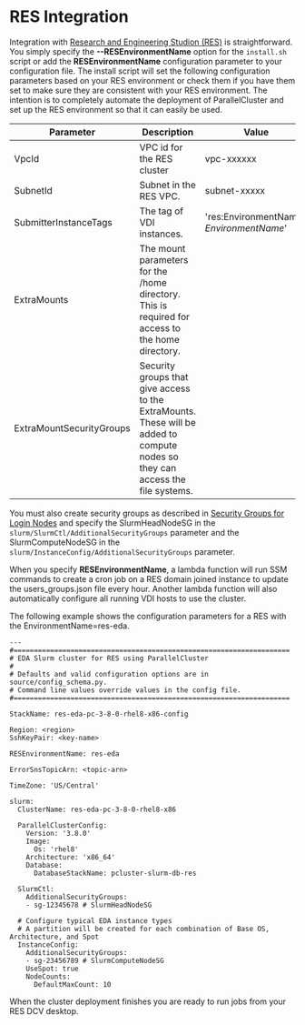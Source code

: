 # RES Integration

Integration with [Research and Engineering Studion (RES)](https://docs.aws.amazon.com/res/latest/ug/overview.html) is straightforward.
You simply specify the **--RESEnvironmentName** option for the `install.sh` script or add the **RESEnvironmentName** configuration parameter
to your configuration file.
The install script will set the following configuration parameters based on your RES environment or check them if you have them set to make sure they are consistent
with your RES environment.
The intention is to completely automate the deployment of ParallelCluster and set up the RES environment so that it can easily be used.

| Parameter | Description | Value
|-----------|-------------|------
| VpcId     | VPC id for the RES cluster | vpc-xxxxxx
| SubnetId  | Subnet in the RES VPC. | subnet-xxxxx
| SubmitterInstanceTags | The tag of VDI instances. | 'res:EnvironmentName': *EnvironmentName*'
| ExtraMounts | The mount parameters for the /home directory. This is required for access to the home directory. |
| ExtraMountSecurityGroups | Security groups that give access to the ExtraMounts. These will be added to compute nodes so they can access the file systems.

You must also create security groups as described in [Security Groups for Login Nodes](deployment-prerequisites.md#security-groups-for-login-nodes) and specify the SlurmHeadNodeSG in the `slurm/SlurmCtl/AdditionalSecurityGroups` parameter and the SlurmComputeNodeSG in the `slurm/InstanceConfig/AdditionalSecurityGroups` parameter.

When you specify **RESEnvironmentName**, a lambda function will run SSM commands to create a cron job on a RES domain joined instance to update the users_groups.json file every hour. Another lambda function will also automatically configure all running VDI hosts to use the cluster.

The following example shows the configuration parameters for a RES with the EnvironmentName=res-eda.

```
---
#====================================================================
# EDA Slurm cluster for RES using ParallelCluster
#
# Defaults and valid configuration options are in source/config_schema.py.
# Command line values override values in the config file.
#====================================================================

StackName: res-eda-pc-3-8-0-rhel8-x86-config

Region: <region>
SshKeyPair: <key-name>

RESEnvironmentName: res-eda

ErrorSnsTopicArn: <topic-arn>

TimeZone: 'US/Central'

slurm:
  ClusterName: res-eda-pc-3-8-0-rhel8-x86

  ParallelClusterConfig:
    Version: '3.8.0'
    Image:
      Os: 'rhel8'
    Architecture: 'x86_64'
    Database:
      DatabaseStackName: pcluster-slurm-db-res

  SlurmCtl:
    AdditionalSecurityGroups:
    - sg-12345678 # SlurmHeadNodeSG

  # Configure typical EDA instance types
  # A partition will be created for each combination of Base OS, Architecture, and Spot
  InstanceConfig:
    AdditionalSecurityGroups:
    - sg-23456789 # SlurmComputeNodeSG
    UseSpot: true
    NodeCounts:
      DefaultMaxCount: 10
```

When the cluster deployment finishes you are ready to run jobs from your RES DCV desktop.
